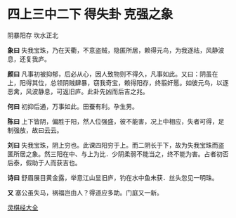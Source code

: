 # 四上三中二下 得失卦 克强之象

阴暴阳存 坎水正北

**象曰** 失我宝珠，乃在天衢，不意盗贼，隐匿所居，赖得元鸟，为我逐祛，风静波息，还复我庐。

**颜曰** 凡事初被抑郁，后必从心，因人致物则不得久，凡事如此。又曰：阴虽在上，阳得其位，总领阴贼肆暴，窃我奇宝，赖得阳存，终翦奸慝。如彼元鸟，以逐恶禽，风波静息，可返旧庐。此卦先凶而后吉之兆。

**何曰** 初抑后通，万事如此。田蚕有利。孕生男。

**陈曰** 上下皆阴，偏胜于阳，然人位强盛，彼不能害，况上中相应，失者可得，足制强放，故曰云云。

**刘曰** 失我宝珠，阴上穷也。此课四阳穷于上。而二阴长于下，故为失我宝珠而盗匿所居之象。然三阳在中、与上为比．少阴柔弱不能当之，终不能为害。占者初否后泰，假助于人而获吉也。

**诗曰** 舒眉展目黄金露，举意江山显旧庐，钓在水中鱼未获．丝头忽见一明珠。

**又** 塞公虽失马，祸福岂由人？得道应多助。门庭又一新。

[灵棋经大全](README.md)
